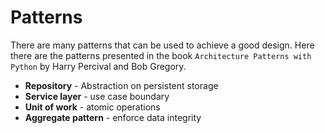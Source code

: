 # Patterns

There are many patterns that can be used to achieve a good design. Here there are the patterns presented in the book `Architecture Patterns with Python` by Harry Percival and Bob Gregory.

- **Repository** - Abstraction on persistent storage
- **Service layer** - use case boundary
- **Unit of work** - atomic operations
- **Aggregate pattern** - enforce data integrity

